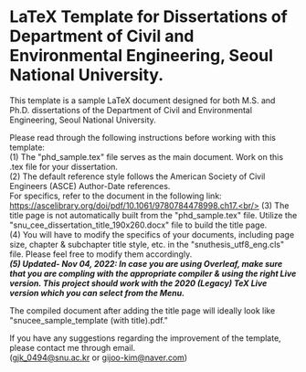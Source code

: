 # LaTeX Template for Dissertations of Department of Civil and Environmental Engineering, Seoul National University.

This template is a sample LaTeX document designed for both M.S. and Ph.D. dissertations of the Department of Civil and Environmental Engineering, Seoul National University.

Please read through the following instructions before working with this template:\
(1) The "phd_sample.tex" file serves as the main document. Work on this .tex file for your dissertation.\
(2) The default reference style follows the American Society of Civil Engineers (ASCE) Author-Date references.\
For specifics, refer to the document in the following link: https://ascelibrary.org/doi/pdf/10.1061/9780784478998.ch17.<br/>
(3) The title page is not automatically built from the "phd_sample.tex" file. Utilize the "snu_cee_dissertation_title_190x260.docx" file to build the title page.\
(4) You will have to modify the specifics of your documents, including page size, chapter & subchapter title style, etc. in the "snuthesis_utf8_eng.cls" file.
Please feel free to modify them accordingly.\
**_(5) Updated- Nov 04, 2022: In case you are using Overleaf, make sure that you are compling with the appropriate compiler & using the right Live version. This project should work with the 2020 (Legacy) TeX Live version which you can select from the Menu._**

The compiled document after adding the title page will ideally look like "snucee_sample_template (with title).pdf."

If you have any suggestions regarding the improvement of the template, please contact me through email.\
(gjk_0494@snu.ac.kr or gijoo-kim@naver.com)
